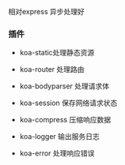 相对express
    异步处理好


### 插件
-   koa-static处理静态资源
-   koa-router 处理路由
-   koa-bodyparser 处理请求体

-   koa-session 保存网络请求状态
-   koa-compress 压缩响应数据
-   koa-logger 输出服务日志
-   koa-error 处理响应错误
    